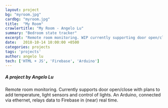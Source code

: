 ```yaml
---
layout: project
bg: "myroom.jpg"
cardbg: "myroom.jpg"
title:  "My Room"
crawlertitle: "My Room - Angelo Lu"
summary: "Bedroom state tracker"
excerpt: "Remote room monitoring. WIP currently supporting door open/close"
date:   2018-10-14 10:00:00 +0500
categories: projects
tags: 'projects'
author: angelo lu
tech: ['HTML + JS', 'Firebase', 'Arduino']
---
```

##### A project by Angelo Lu
Remote room monitoring. Currently supports door open/close with plans to add temperature, light sensors and control of lights. An Arduino, connected via ethernet, relays data to Firebase in (near) real time.

